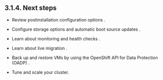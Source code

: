 ## 3.1.4. Next steps

- Review postinstallation configuration options .
- Configure storage options and automatic boot source updates .
- Learn about monitoring and health checks .
- Learn about live migration .
- Back up and restore VMs by using the OpenShift API for Data Protection (OADP) .

- Tune and scale your cluster.


